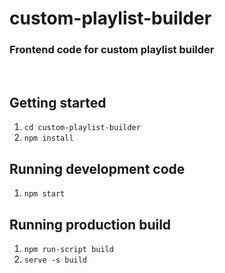 # custom-playlist-builder
  ### Frontend code for custom playlist builder
  &nbsp;
## Getting started
1. `cd custom-playlist-builder`
2. `npm install`
&nbsp;
## Running development code
1. `npm start`
&nbsp;
## Running production build
1. `npm run-script build`
2. `serve -s build`
